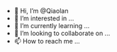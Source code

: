 - 👋 Hi, I’m @Qiaolan
- 👀 I’m interested in ...
- 🌱 I’m currently learning ...
- 💞️ I’m looking to collaborate on ...
- 📫 How to reach me ...

<!---
Qiaolan/Qiaolan is a ✨ special ✨ repository because its `README.md` (this file) appears on your GitHub profile.
You can click the Preview link to take a look at your changes.
--->
